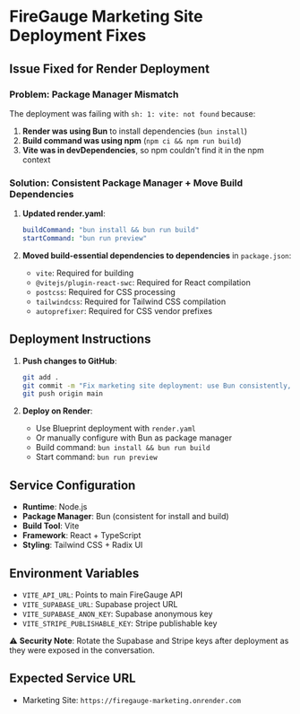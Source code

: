 # FireGauge Marketing Site Deployment Fixes

## Issue Fixed for Render Deployment

### **Problem**: Package Manager Mismatch
The deployment was failing with `sh: 1: vite: not found` because:
1. **Render was using Bun** to install dependencies (`bun install`)
2. **Build command was using npm** (`npm ci && npm run build`) 
3. **Vite was in devDependencies**, so npm couldn't find it in the npm context

### **Solution**: Consistent Package Manager + Move Build Dependencies

1. **Updated render.yaml**:
   ```yaml
   buildCommand: "bun install && bun run build"
   startCommand: "bun run preview"
   ```

2. **Moved build-essential dependencies to dependencies** in `package.json`:
   - `vite`: Required for building
   - `@vitejs/plugin-react-swc`: Required for React compilation
   - `postcss`: Required for CSS processing
   - `tailwindcss`: Required for Tailwind CSS compilation
   - `autoprefixer`: Required for CSS vendor prefixes

## Deployment Instructions

1. **Push changes to GitHub**:
   ```bash
   git add .
   git commit -m "Fix marketing site deployment: use Bun consistently, move build deps"
   git push origin main
   ```

2. **Deploy on Render**:
   - Use Blueprint deployment with `render.yaml`
   - Or manually configure with Bun as package manager
   - Build command: `bun install && bun run build`
   - Start command: `bun run preview`

## Service Configuration
- **Runtime**: Node.js
- **Package Manager**: Bun (consistent for install and build)
- **Build Tool**: Vite
- **Framework**: React + TypeScript
- **Styling**: Tailwind CSS + Radix UI

## Environment Variables
- `VITE_API_URL`: Points to main FireGauge API
- `VITE_SUPABASE_URL`: Supabase project URL
- `VITE_SUPABASE_ANON_KEY`: Supabase anonymous key
- `VITE_STRIPE_PUBLISHABLE_KEY`: Stripe publishable key

⚠️ **Security Note**: Rotate the Supabase and Stripe keys after deployment as they were exposed in the conversation.

## Expected Service URL
- Marketing Site: `https://firegauge-marketing.onrender.com` 